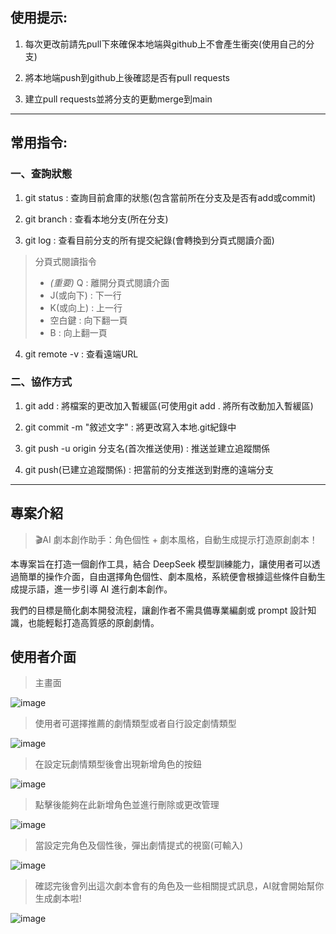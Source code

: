 ## 使用提示:

1. 每次更改前請先pull下來確保本地端與github上不會產生衝突(使用自己的分支)

2. 將本地端push到github上後確認是否有pull requests

3. 建立pull requests並將分支的更動merge到main
***
## 常用指令:

### 一、查詢狀態  
1. git status : 查詢目前倉庫的狀態(包含當前所在分支及是否有add或commit)

2. git branch : 查看本地分支(所在分支)

3. git log : 查看目前分支的所有提交紀錄(會轉換到分頁式閱讀介面)

> 分頁式閱讀指令
> * *(重要)* Q : 離開分頁式閱讀介面
> * J(或向下) : 下一行
> * K(或向上) : 上一行
> * 空白鍵 : 向下翻一頁
> * B : 向上翻一頁

4. git remote -v : 查看遠端URL

### 二、協作方式
1. git add : 將檔案的更改加入暫緩區(可使用git add . 將所有改動加入暫緩區)

2. git commit -m "敘述文字" : 將更改寫入本地.git紀錄中

3. git push -u origin 分支名(首次推送使用) : 推送並建立追蹤關係

4. git push(已建立追蹤關係) : 把當前的分支推送到對應的遠端分支
***
## 專案介紹
> 🎬AI 劇本創作助手：角色個性 + 劇本風格，自動生成提示打造原創劇本！

本專案旨在打造一個創作工具，結合 DeepSeek 模型訓練能力，讓使用者可以透過簡單的操作介面，自由選擇角色個性、劇本風格，系統便會根據這些條件自動生成提示語，進一步引導 AI 進行劇本創作。

我們的目標是簡化劇本開發流程，讓創作者不需具備專業編劇或 prompt 設計知識，也能輕鬆打造高質感的原創劇情。

## 使用者介面
>主畫面

![image](https://github.com/user-attachments/assets/50fdc63f-6d14-42f0-b367-214e20fc11bb)
>使用者可選擇推薦的劇情類型或者自行設定劇情類型

![image](https://github.com/user-attachments/assets/9507e5bc-e224-4ffb-b084-473da841addf)
>在設定玩劇情類型後會出現新增角色的按鈕

![image](https://github.com/user-attachments/assets/fe744b25-8916-4e17-9d85-438f87081766)
>點擊後能夠在此新增角色並進行刪除或更改管理

![image](https://github.com/user-attachments/assets/2367d655-09cd-412f-919c-35ce3a92cd0a)
>當設定完角色及個性後，彈出劇情提式的視窗(可輸入)

![image](https://github.com/user-attachments/assets/88fec569-2a85-4497-8bd9-c1c47a56351e)
>確認完後會列出這次劇本會有的角色及一些相關提式訊息，AI就會開始幫你生成劇本啦!

![image](https://github.com/user-attachments/assets/5e151385-1499-4546-bb1e-c895d82f3818)







    

